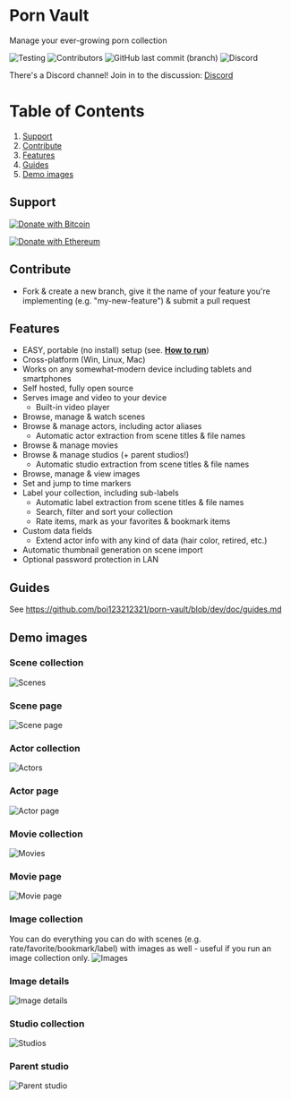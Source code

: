# Porn Vault

Manage your ever-growing porn collection

![Testing](https://github.com/boi123212321/porn-vault/workflows/Push%20dev/badge.svg)
![Contributors](https://img.shields.io/github/contributors/boi123212321/porn-vault)
![GitHub last commit (branch)](https://img.shields.io/github/last-commit/boi123212321/porn-vault/dev)
![Discord](https://img.shields.io/discord/652499331265331245)

There's a Discord channel! Join in to the discussion: [Discord](https://discord.gg/t499hxK)

# Table of Contents

1. [Support](#support)
2. [Contribute](#contribute)
3. [Features](#features)
4. [Guides](#guides)
5. [Demo images](#demo-images)

## Support

[![Donate with Bitcoin](https://en.cryptobadges.io/badge/big/1Bw82zC5FnVtw93ZrcALQTeZBXgtVWH75n)](https://en.cryptobadges.io/donate/1Bw82zC5FnVtw93ZrcALQTeZBXgtVWH75n)

[![Donate with Ethereum](https://en.cryptobadges.io/badge/big/0x1138fb93fC9e3bAc3ab36949C2c806562bFDb621)](https://en.cryptobadges.io/donate/0x1138fb93fC9e3bAc3ab36949C2c806562bFDb621)

## Contribute

- Fork & create a new branch, give it the name of your feature you're implementing (e.g. "my-new-feature") & submit a pull request

## Features

- EASY, portable (no install) setup (see. [**How to run**](https://github.com/porn-vault/porn-vault/blob/dev/doc/guides.md#how-to-run))
- Cross-platform (Win, Linux, Mac)
- Works on any somewhat-modern device including tablets and smartphones
- Self hosted, fully open source
- Serves image and video to your device
  - Built-in video player
- Browse, manage & watch scenes
- Browse & manage actors, including actor aliases
  - Automatic actor extraction from scene titles & file names
- Browse & manage movies
- Browse & manage studios (+ parent studios!)
  - Automatic studio extraction from scene titles & file names
- Browse, manage & view images
- Set and jump to time markers
- Label your collection, including sub-labels
  - Automatic label extraction from scene titles & file names
  - Search, filter and sort your collection
  - Rate items, mark as your favorites & bookmark items
- Custom data fields
  - Extend actor info with any kind of data (hair color, retired, etc.)
- Automatic thumbnail generation on scene import
- Optional password protection in LAN

## Guides

See https://github.com/boi123212321/porn-vault/blob/dev/doc/guides.md

## Demo images

### Scene collection

![Scenes](https://raw.githubusercontent.com/boi123212321/porn-vault/dev/doc/img/scene_collection.jpg)

### Scene page

![Scene page](https://raw.githubusercontent.com/boi123212321/porn-vault/dev/doc/img/scene_details.jpg)

### Actor collection

![Actors](https://raw.githubusercontent.com/boi123212321/porn-vault/dev/doc/img/actor_collection.jpg)

### Actor page

![Actor page](https://raw.githubusercontent.com/boi123212321/porn-vault/dev/doc/img/actor_details.jpg)

### Movie collection

![Movies](https://raw.githubusercontent.com/boi123212321/porn-vault/dev/doc/img/movie_collection.jpg)

### Movie page

![Movie page](https://raw.githubusercontent.com/boi123212321/porn-vault/dev/doc/img/movie_details.jpg)

### Image collection

You can do everything you can do with scenes (e.g. rate/favorite/bookmark/label) with images as well - useful if you run an image collection only.
![Images](https://raw.githubusercontent.com/boi123212321/porn-vault/dev/doc/img/image_collection.jpg)

### Image details

![Image details](https://raw.githubusercontent.com/boi123212321/porn-vault/dev/doc/img/image_details.jpg)

### Studio collection

![Studios](https://raw.githubusercontent.com/boi123212321/porn-vault/dev/doc/img/studio_collection.jpg)

### Parent studio

![Parent studio](https://raw.githubusercontent.com/boi123212321/porn-vault/dev/doc/img/parent_studio.jpg)
